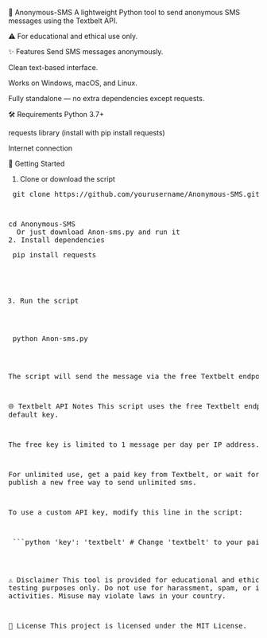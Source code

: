📱 Anonymous-SMS
A lightweight Python tool to send anonymous SMS messages using the Textbelt API.

⚠️ For educational and ethical use only.

✨ Features
Send SMS messages anonymously.

Clean text-based interface.

Works on Windows, macOS, and Linux.

Fully standalone — no extra dependencies except requests.

🛠 Requirements
Python 3.7+

requests library (install with pip install requests)

Internet connection

🚀 Getting Started
1. Clone or download the script
<pre> git clone https://github.com/yourusername/Anonymous-SMS.git<pre> 
<pre>cd Anonymous-SMS 
  Or just download Anon-sms.py and run it 
2. Install dependencies
<pre> pip install requests </pre>
3. Run the script
<pre> python Anon-sms.py </pre>

The script will send the message via the free Textbelt endpoint.

🌐 Textbelt API Notes
This script uses the free Textbelt endpoint (https://textbelt.com/text) with a default key.

The free key is limited to 1 message per day per IP address.

For unlimited use, get a paid key from Textbelt, or wait for me to publish a new free way to send unlimited sms.

To use a custom API key, modify this line in the script:

<pre> ```python 'key': 'textbelt' # Change 'textbelt' to your paid key. ``` </pre>

⚠️ Disclaimer
This tool is provided for educational and ethical testing purposes only.
Do not use for harassment, spam, or illegal activities. Misuse may violate laws in your country.

📄 License
This project is licensed under the MIT License.

